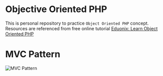 # Objective Oriented PHP
This is personal repository to practice `Object Oriented PHP` concept. Resources are referenced from free online tutorial [Eduonix: Learn Object Oriented PHP](https://www.eduonix.com/courses/Web-Development/learn-object-oriented-php-by-building-a-complete-website)


# MVC Pattern
![MVC Pattern](https://dab1nmslvvntp.cloudfront.net/wp-content/uploads/2013/03/MVC-Process.png)
